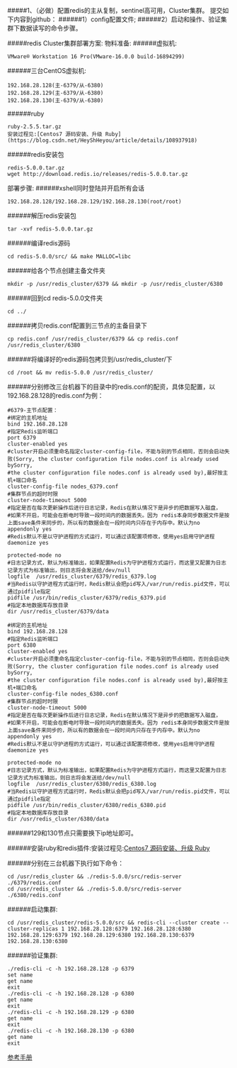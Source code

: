 #####1、（必做）配置redis的主从复制，sentinel高可用，Cluster集群。 提交如下内容到github：
######1）config配置文件;
######2）启动和操作、验证集群下数据读写的命令步骤。

#####redis Cluster集群部署方案:
物料准备:
######虚拟机:
```
VMware® Workstation 16 Pro(VMware-16.0.0 build-16894299)
```
######三台CentOS虚拟机:
```
192.168.28.128(主-6379/从-6380)
192.168.28.129(主-6379/从-6380)
192.168.28.130(主-6379/从-6380)
```
######ruby
```
ruby-2.5.5.tar.gz
安装过程见:[Centos7 源码安装、升级 Ruby](https://blog.csdn.net/HeyShHeyou/article/details/108937918)
```
######redis安装包
```
redis-5.0.0.tar.gz 
wget http://download.redis.io/releases/redis-5.0.0.tar.gz
```
部署步骤:
######xshell同时登陆并开启所有会话
```
192.168.28.128/192.168.28.129/192.168.28.130(root/root)
```
######解压redis安装包
```
tar -xvf redis-5.0.0.tar.gz
```
######编译redis源码
```
cd redis-5.0.0/src/ && make MALLOC=libc
```
######给各个节点创建主备文件夹
```
mkdir -p /usr/redis_cluster/6379 && mkdir -p /usr/redis_cluster/6380
```
######回到cd redis-5.0.0文件夹
```
cd ../
```
######拷贝redis.conf配置到三节点的主备目录下
```
cp redis.conf /usr/redis_cluster/6379 && cp redis.conf /usr/redis_cluster/6380
```
######将编译好的redis源码包拷贝到/usr/redis_cluster/下
```
cd /root && mv redis-5.0.0 /usr/redis_cluster/
```
######分别修改三台机器下的目录中的redis.conf的配资，具体见配置，以192.168.28.128的redis.conf为例：

```
#6379-主节点配置：
#绑定的主机地址
bind 192.168.28.128
#指定Redis监听端口
port 6379
cluster-enabled yes
#cluster开启必须重命名指定cluster-config-file，不能与别的节点相同，否则会启动失败(Sorry, the cluster configuration file nodes.conf is already used bySorry,
#the cluster configuration file nodes.conf is already used by),最好按主机+端口命名
cluster-config-file nodes_6379.conf
#集群节点的超时时限
cluster-node-timeout 5000
#指定是否在每次更新操作后进行日志记录，Redis在默认情况下是异步的把数据写入磁盘，
#如果不开启，可能会在断电时导致一段时间内的数据丢失。因为 redis本身同步数据文件是按上面save条件来同步的，所以有的数据会在一段时间内只存在于内存中。默认为no
appendonly yes
#Redis默认不是以守护进程的方式运行，可以通过该配置项修改，使用yes启用守护进程
daemonize yes

protected-mode no
#日志记录方式，默认为标准输出，如果配置Redis为守护进程方式运行，而这里又配置为日志记录方式为标准输出，则日志将会发送给/dev/null
logfile  /usr/redis_cluster/6379/redis_6379.log
#当Redis以守护进程方式运行时，Redis默认会把pid写入/var/run/redis.pid文件，可以通过pidfile指定
pidfile /usr/bin/redis_cluster/6379/redis_6379.pid
#指定本地数据库存放目录
dir /usr/redis_cluster/6379/data
```
```
#绑定的主机地址
bind 192.168.28.128
#指定Redis监听端口
port 6380
cluster-enabled yes
#cluster开启必须重命名指定cluster-config-file，不能与别的节点相同，否则会启动失败(Sorry, the cluster configuration file nodes.conf is already used bySorry,
#the cluster configuration file nodes.conf is already used by),最好按主机+端口命名
cluster-config-file nodes_6380.conf
#集群节点的超时时限
cluster-node-timeout 5000
#指定是否在每次更新操作后进行日志记录，Redis在默认情况下是异步的把数据写入磁盘，
#如果不开启，可能会在断电时导致一段时间内的数据丢失。因为 redis本身同步数据文件是按上面save条件来同步的，所以有的数据会在一段时间内只存在于内存中。默认为no
appendonly yes
#Redis默认不是以守护进程的方式运行，可以通过该配置项修改，使用yes启用守护进程
daemonize yes

protected-mode no
#日志记录方式，默认为标准输出，如果配置Redis为守护进程方式运行，而这里又配置为日志记录方式为标准输出，则日志将会发送给/dev/null
logfile  /usr/redis_cluster/6380/redis_6380.log
#当Redis以守护进程方式运行时，Redis默认会把pid写入/var/run/redis.pid文件，可以通过pidfile指定
pidfile /usr/bin/redis_cluster/6380/redis_6380.pid
#指定本地数据库存放目录
dir /usr/redis_cluster/6380/data

```
######129和130节点只需要换下ip地址即可。

######安装ruby和redis插件:安装过程见:[Centos7 源码安装、升级 Ruby](https://blog.csdn.net/HeyShHeyou/article/details/108937918)

######分别在三台机器下执行如下命令：
```
cd /usr/redis_cluster && ./redis-5.0.0/src/redis-server ./6379/redis.conf
cd /usr/redis_cluster && ./redis-5.0.0/src/redis-server ./6380/redis.conf
```
######启动集群:
```
cd /usr/redis_cluster/redis-5.0.0/src && redis-cli --cluster create --cluster-replicas 1 192.168.28.128:6379 192.168.28.128:6380 192.168.28.129:6379 192.168.28.129:6380 192.168.28.130:6379 192.168.28.130:6380
```
######验证集群:
```
./redis-cli -c -h 192.168.28.128 -p 6379
set name
get name
exit
./redis-cli -c -h 192.168.28.128 -p 6380
get name
exit
./redis-cli -c -h 192.168.28.129 -p 6380
get name
exit
./redis-cli -c -h 192.168.28.130 -p 6380
get name
exit
```
[参考手册](https://blog.csdn.net/weixin_39891030/article/details/82752291)

